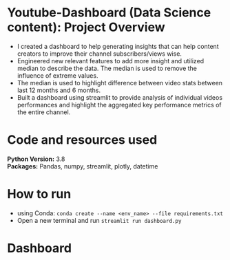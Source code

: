 # Youtube-Dashboard (Data Science content): Project Overview

* I created a dashboard to help generating insights that can help content creators to improve their channel subscribers/views wise.
* Engineered new relevant features to add more insight and utilized median to describe the data. The median is used to remove the influence of extreme values.
* The median is used to highlight difference between video stats between last 12 months and 6 months. 
* Built a dashboard using streamlit to provide analysis of individual videos performances and highlight the aggregated key performance metrics of the entire channel.

# Code and resources used
**Python Version:** 3.8\
**Packages:** Pandas, numpy, streamlit, plotly, datetime
# How to run

* using Conda: `conda create --name <env_name> --file requirements.txt`
* Open a new terminal and run `streamlit run dashboard.py`

# Dashboard 


